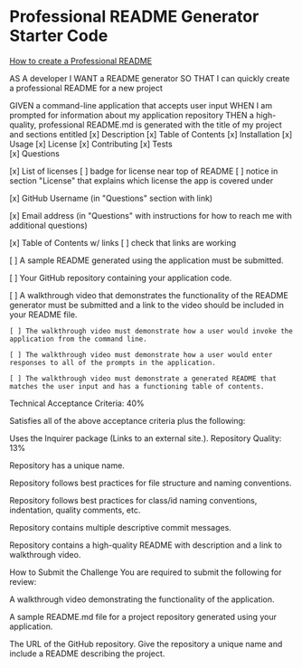 # Professional README Generator Starter Code

[How to create a Professional README](./readme-guide.md)

AS A developer
I WANT a README generator
SO THAT I can quickly create a professional README for a new project

GIVEN a command-line application that accepts user input
WHEN I am prompted for information about my application repository
THEN a high-quality, professional README.md is generated with the title of my project and sections entitled 
[x] Description 
[x] Table of Contents 
[x] Installation 
[x] Usage 
[x] License 
[x] Contributing 
[x] Tests  
[x] Questions

[x] List of licenses
    [ ] badge for license near top of README
    [ ] notice in section "License" that explains which license the app is covered under

[x] GitHub Username (in "Questions" section with link)

[x] Email address (in "Questions" with instructions for how to reach me with additional questions)

[x] Table of Contents w/ links
[ ] check that links are working

[ ] A sample README generated using the application must be submitted.

[ ] Your GitHub repository containing your application code.

[ ] A walkthrough video that demonstrates the functionality of the README generator must be submitted and a link to the video should be included in your README file.

    [ ] The walkthrough video must demonstrate how a user would invoke the application from the command line.

    [ ] The walkthrough video must demonstrate how a user would enter responses to all of the prompts in the application.

    [ ] The walkthrough video must demonstrate a generated README that matches the user input and has a functioning table of contents.

Technical Acceptance Criteria: 40%

Satisfies all of the above acceptance criteria plus the following:

Uses the Inquirer package (Links to an external site.).
Repository Quality: 13%

Repository has a unique name.

Repository follows best practices for file structure and naming conventions.

Repository follows best practices for class/id naming conventions, indentation, quality comments, etc.

Repository contains multiple descriptive commit messages.

Repository contains a high-quality README with description and a link to walkthrough video.

How to Submit the Challenge
You are required to submit the following for review:

A walkthrough video demonstrating the functionality of the application.

A sample README.md file for a project repository generated using your application.

The URL of the GitHub repository. Give the repository a unique name and include a README describing the project.


